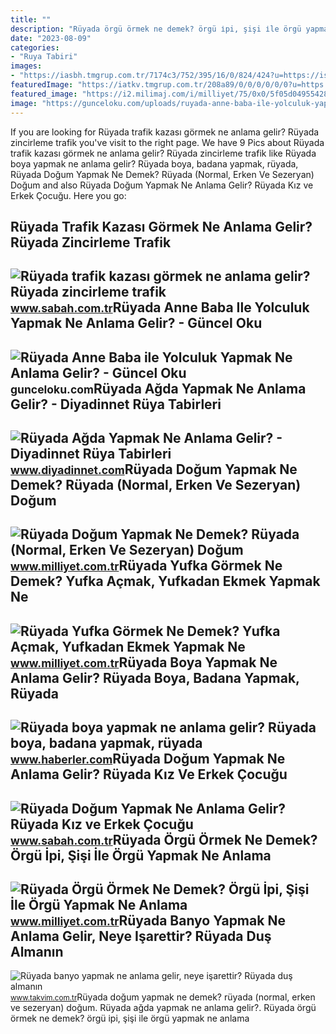```yaml
---
title: ""
description: "Rüyada örgü örmek ne demek? örgü i̇pi, şişi i̇le örgü yapmak ne anlama"
date: "2023-08-09"
categories:
- "Ruya Tabiri"
images:
- "https://iasbh.tmgrup.com.tr/7174c3/752/395/16/0/824/424?u=https://isbh.tmgrup.com.tr/sbh/2021/09/13/ruyada-trafik-kazasi-gormek-ne-anlama-gelir-ruyada-trafik-kazasi-yapmak-ne-demek-1631518508475.jpg"
featuredImage: "https://iatkv.tmgrup.com.tr/208a89/0/0/0/0/0/0?u=https:%2f%2fitkv.tmgrup.com.tr%2falbum%2f2022%2f01%2f05%2fruyada-banyo-yapmak-ne-anlama-gelir-neye-isarettir-ruyada-dus-almanin-anlami-ve-yorumu-nedir-1641414656523.jpg&amp;mw=1100&amp;l=1"
featured_image: "https://i2.milimaj.com/i/milliyet/75/0x0/5f05d0495542810d603b9ff6.jpg"
image: "https://gunceloku.com/uploads/ruyada-anne-baba-ile-yolculuk-yapmak-ne-anlama-gelir-6229e3f9ecfbf.jpeg"
---
```


If you are looking for Rüyada trafik kazası görmek ne anlama gelir? Rüyada zincirleme trafik you've visit to the right page. We have 9 Pics about Rüyada trafik kazası görmek ne anlama gelir? Rüyada zincirleme trafik like Rüyada boya yapmak ne anlama gelir? Rüyada boya, badana yapmak, rüyada, Rüyada Doğum Yapmak Ne Demek? Rüyada (Normal, Erken Ve Sezeryan) Doğum and also Rüyada Doğum Yapmak Ne Anlama Gelir? Rüyada Kız ve Erkek Çocuğu. Here you go:

Rüyada Trafik Kazası Görmek Ne Anlama Gelir? Rüyada Zincirleme Trafik
---------------------------------------------------------------------

 ![Rüyada trafik kazası görmek ne anlama gelir? Rüyada zincirleme trafik](https://iasbh.tmgrup.com.tr/7174c3/752/395/16/0/824/424?u=https://isbh.tmgrup.com.tr/sbh/2021/09/13/ruyada-trafik-kazasi-gormek-ne-anlama-gelir-ruyada-trafik-kazasi-yapmak-ne-demek-1631518508475.jpg) <small>www.sabah.com.tr</small>Rüyada Anne Baba Ile Yolculuk Yapmak Ne Anlama Gelir? - Güncel Oku
------------------------------------------------------------------

 ![Rüyada Anne Baba ile Yolculuk Yapmak Ne Anlama Gelir? - Güncel Oku](https://gunceloku.com/uploads/ruyada-anne-baba-ile-yolculuk-yapmak-ne-anlama-gelir-6229e3f9ecfbf.jpeg) <small>gunceloku.com</small>Rüyada Ağda Yapmak Ne Anlama Gelir? - Diyadinnet Rüya Tabirleri
---------------------------------------------------------------

 ![Rüyada Ağda Yapmak Ne Anlama Gelir? - Diyadinnet Rüya Tabirleri](https://www.diyadinnet.com/d/ruya/ruyada-agda-yapmak-ne-anlama-gelir-2994.jpg) <small>www.diyadinnet.com</small>Rüyada Doğum Yapmak Ne Demek? Rüyada (Normal, Erken Ve Sezeryan) Doğum
----------------------------------------------------------------------

 ![Rüyada Doğum Yapmak Ne Demek? Rüyada (Normal, Erken Ve Sezeryan) Doğum](https://i2.milimaj.com/i/milliyet/75/0x0/5f05d0495542810d603b9ff6.jpg) <small>www.milliyet.com.tr</small>Rüyada Yufka Görmek Ne Demek? Yufka Açmak, Yufkadan Ekmek Yapmak Ne
-------------------------------------------------------------------

 ![Rüyada Yufka Görmek Ne Demek? Yufka Açmak, Yufkadan Ekmek Yapmak Ne](https://i2.milimaj.com/i/milliyet/75/0x410/5f3084d755428311f8d7a6bf.jpg) <small>www.milliyet.com.tr</small>Rüyada Boya Yapmak Ne Anlama Gelir? Rüyada Boya, Badana Yapmak, Rüyada
----------------------------------------------------------------------

 ![Rüyada boya yapmak ne anlama gelir? Rüyada boya, badana yapmak, rüyada](https://i.hbrcdn.com/haber/2023/01/09/ruyada-boya-yapmak-ne-anlama-gelir-ruyada-boya-15548123_5346_amp.jpg) <small>www.haberler.com</small>Rüyada Doğum Yapmak Ne Anlama Gelir? Rüyada Kız Ve Erkek Çocuğu
---------------------------------------------------------------

 ![Rüyada Doğum Yapmak Ne Anlama Gelir? Rüyada Kız ve Erkek Çocuğu](https://iasbh.tmgrup.com.tr/31ed44/752/395/0/73/724/453?u=https://isbh.tmgrup.com.tr/sbh/2019/10/16/1571237749877.jpg) <small>www.sabah.com.tr</small>Rüyada Örgü Örmek Ne Demek? Örgü İpi, Şişi İle Örgü Yapmak Ne Anlama
--------------------------------------------------------------------

 ![Rüyada Örgü Örmek Ne Demek? Örgü İpi, Şişi İle Örgü Yapmak Ne Anlama](https://i2.milimaj.com/i/milliyet/75/0x410/5f2b3eb4554284169cf70b0e.jpg) <small>www.milliyet.com.tr</small>Rüyada Banyo Yapmak Ne Anlama Gelir, Neye Işarettir? Rüyada Duş Almanın
-----------------------------------------------------------------------

 ![Rüyada banyo yapmak ne anlama gelir, neye işarettir? Rüyada duş almanın](https://iatkv.tmgrup.com.tr/208a89/0/0/0/0/0/0?u=https:%2f%2fitkv.tmgrup.com.tr%2falbum%2f2022%2f01%2f05%2fruyada-banyo-yapmak-ne-anlama-gelir-neye-isarettir-ruyada-dus-almanin-anlami-ve-yorumu-nedir-1641414656523.jpg&mw=1100&l=1) <small>www.takvim.com.tr</small>Rüyada doğum yapmak ne demek? rüyada (normal, erken ve sezeryan) doğum. Rüyada ağda yapmak ne anlama gelir?. Rüyada örgü örmek ne demek? örgü i̇pi, şişi i̇le örgü yapmak ne anlama
